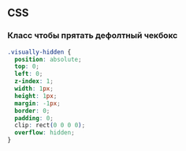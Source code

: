 ## CSS

### Класс чтобы прятать дефолтный чекбокс

```css
.visually-hidden {
  position: absolute;
  top: 0;
  left: 0;
  z-index: 1;
  width: 1px;
  height: 1px;
  margin: -1px;
  border: 0;
  padding: 0;
  clip: rect(0 0 0 0);
  overflow: hidden;
}
```
